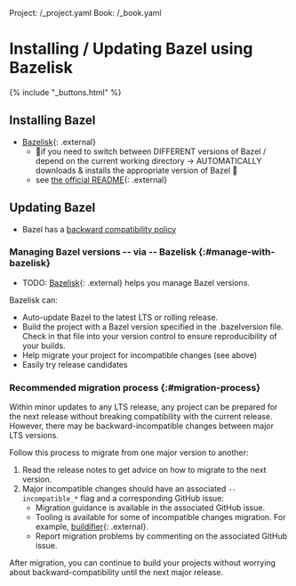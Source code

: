 Project: /_project.yaml
Book: /_book.yaml

# Installing / Updating Bazel using Bazelisk

{% include "_buttons.html" %}

## Installing Bazel

* [Bazelisk](https://github.com/bazelbuild/bazelisk){: .external} 
  * 👀if you need to switch between DIFFERENT versions of Bazel / depend on the current working directory -> AUTOMATICALLY downloads & installs the appropriate version of Bazel 👀
  * see [the official README](https://github.com/bazelbuild/bazelisk/blob/master/README.md){: .external}

## Updating Bazel

* Bazel has a [backward compatibility policy](../release/backward-compatibility)

### Managing Bazel versions -- via -- Bazelisk {:#manage-with-bazelisk}

* TODO:
[Bazelisk](https://github.com/bazelbuild/bazelisk){: .external} helps you manage
Bazel versions.

Bazelisk can:

*   Auto-update Bazel to the latest LTS or rolling release.
*   Build the project with a Bazel version specified in the .bazelversion
    file. Check in that file into your version control to ensure reproducibility
    of your builds.
*   Help migrate your project for incompatible changes (see above)
*   Easily try release candidates

### Recommended migration process {:#migration-process}

Within minor updates to any LTS release, any
project can be prepared for the next release without breaking
compatibility with the current release. However, there may be
backward-incompatible changes between major LTS versions.

Follow this process to migrate from one major version to another:

1. Read the release notes to get advice on how to migrate to the next version.
1. Major incompatible changes should have an associated `--incompatible_*` flag
   and a corresponding GitHub issue:
    *   Migration guidance is available in the associated GitHub issue.
    *   Tooling is available for some of incompatible changes migration. For
        example, [buildifier](https://github.com/bazelbuild/buildtools/releases){: .external}.
    *   Report migration problems by commenting on the associated GitHub issue.

After migration, you can continue to build your projects without worrying about
backward-compatibility until the next major release.

